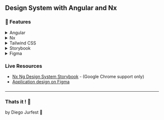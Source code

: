 <!-- markdownlint-configure-file {
  "MD013": {
    "code_blocks": false,
    "tables": false
  },
  "MD033": false,
  "MD041": false
} -->

<h2 align="left">Design System with Angular and Nx</h2>

<!-- <h4 align="center">
  My result, using Angular and Nrwl Nx (monorepo), after completing the Rocketseat online course (available on their platform): "Ignite Lab: Building a Design System with React and Figma"
</h4> -->

<!-- ###

<p align="center">
  <a href="#computer-technologies">Technologies</a>&nbsp;&nbsp;&nbsp;|&nbsp;&nbsp;&nbsp;
  <a href="#installing-the-application">How to run</a>&nbsp;&nbsp;&nbsp;|&nbsp;&nbsp;&nbsp;
  <a href="#page_facing_up-license">License</a>&nbsp;&nbsp;&nbsp;|&nbsp;&nbsp;&nbsp;
  <a href="#mailbox_with_mail-get-in-touch">Get in touch</a>
</p>
<br><br> -->

###

### :test_tube: Features

<details>
  <summary>Angular</summary>

  > **Angular Components**:
  > <img src="https://github.com/devicons/devicon/blob/v2.16.0/icons/angular/angular-original.svg" height="70" width="100" alt="angular logo" align="right" />
  >
  >  A collection of reusable UI components
  >
  >  built with the Angular Framework.

</details>

<details>
  <summary>Nx</summary>
    
  > **Nx Workspace**: 
  > <img src="https://raw.githubusercontent.com/nrwl/nx/master/images/nx-logo.png" width="77" alt="nx logo"  align="right" />
  >
  > Utilizes Nx to manage monorepo architecture,
  >
  > facilitating code sharing and scaling.

</details>

<details>
  <summary>Tailwind CSS</summary>
  
  > **Tailwind CSS**:
  > <img src="https://github.com/devicons/devicon/blob/v2.16.0/icons/tailwindcss/tailwindcss-original.svg" height="55" width="77" alt="tailwindcss logo"  align="right" />
  >
  > Integrates Tailwind CSS for rapid UI
  >
  > development and customization.

</details>

<details>
  <summary>Storybook</summary>
  
  > **Storybook Integration**:
  > <img src="https://cdn.jsdelivr.net/gh/devicons/devicon/icons/storybook/storybook-original.svg" height="55" width="77" alt="storybook logo"  align="right" />
  >
  > Includes Storybook for component-driven
  >
  > development and documentation.

</details>

<details>
  <summary>Figma</summary>
  
  > **Design Prototyping**:
  > <img src="https://cdn.jsdelivr.net/gh/devicons/devicon/icons/figma/figma-original.svg" height="55" width="77" alt="figma logo"  align="right" />
  >
  > Figma for design prototyping 
  >
  > and collaboration.

</details>

<!-- 
<div align="center">
  <a href="https://angular.io/">
  </a>
  <a href="https://nx.dev/">
  </a>
  <a href="https://tailwindcss.com/">
  </a>
  <a href="https://storybook.js.org/">
  </a>
  <a href="https://www.figma.com/design/">
  </a>
</div>
-->

###

<!-- <div align="center">
  <img height="200" src="https://i.imgflip.com/65efzo.gif"  />
</div> -->

### Live Resources

<!-- - [Application](https://nxng-ds.netlify.app) (Google Chrome support only) -->
- [Nx Ng Design System Storybook](https://635b1a669687bc9ada4c876d-uuhzrvullo.chromatic.com) - (Google Chrome support only)
- [Application design on Figma](https://www.figma.com/file/vRjQBHN8Frx6zejrfLlGu8/Untitled?node-id=1%3A2)

###

<!-- <div align="center">
  <a href="https://www.linkedin.com/in/diegojurfest/">
    <img src="https://img.shields.io/static/v1?message=LinkedIn&logo=linkedin&label=&color=0077B5&logoColor=white&labelColor=&style=for-the-badge" height="35" alt="linkedin logo"  />
  </a>
</div> -->

---

### Thats it ! :wave:

by Diego Jurfest :tada:
